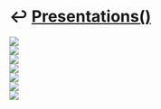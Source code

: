 # ↩️ [Presentations()](https://cpp-red-lion.github.io/presentations/list.html)

![](IMG_8647.JPG)  
![](IMG_8648.JPG)  
![](67191823.JPG)  
![](IMG_0057.JPG)  
![](67305161.JPG)  
![](IMG_0056.JPG)  
![](67231457.JPG)  
